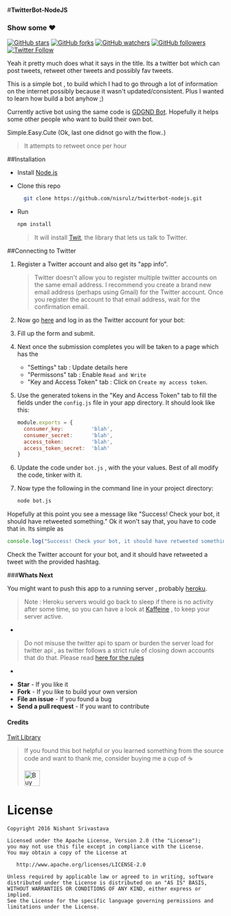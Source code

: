#**TwitterBot-NodeJS**  

### Show some :heart:
[![GitHub stars](https://img.shields.io/github/stars/nisrulz/twitterbot-nodejs.svg?style=social&label=Star)](https://github.com/nisrulz/twitterbot-nodejs) [![GitHub forks](https://img.shields.io/github/forks/nisrulz/twitterbot-nodejs.svg?style=social&label=Fork)](https://github.com/nisrulz/twitterbot-nodejs/fork) [![GitHub watchers](https://img.shields.io/github/watchers/nisrulz/twitterbot-nodejs.svg?style=social&label=Watch)](https://github.com/nisrulz/twitterbot-nodejs) [![GitHub followers](https://img.shields.io/github/followers/nisrulz.svg?style=social&label=Follow)](https://github.com/nisrulz/twitterbot-nodejs)  
[![Twitter Follow](https://img.shields.io/twitter/follow/nisrulz.svg?style=social)](https://twitter.com/nisrulz) 

Yeah it pretty much does what it says in the title. Its a twitter bot which can post tweets, retweet other tweets and possibly fav tweets.

This is a simple bot , to build which I had to go through a lot of information on the internet possibly because it wasn't updated/consistent. Plus I wanted to learn how build a bot anyhow ;)

Currently active bot using the same code is [GDGND Bot](https://twitter.com/gdgndbot).
Hopefully it helps some other people who want to build their own bot.

Simple.Easy.Cute (Ok, last one didnot go with the flow..) 

> It attempts to retweet once per hour


##Installation

+ Install [Node.js](http://nodejs.org/)
+ Clone this repo
 
	```bash
	  git clone https://github.com/nisrulz/twitterbot-nodejs.git
	```
+ Run 
	```bash
	npm install
	```

	> It will install [Twit](https://github.com/ttezel/twit), the library that lets us talk to Twitter.

##Connecting to Twitter

1. Register a Twitter account and also get its "app info".
	>Twitter doesn't allow you to register multiple twitter accounts on the same email address. I recommend you create a brand new email address (perhaps using Gmail) for the Twitter account. Once you register the account to that email address, wait for the confirmation email.

1. Now go [here](https://dev.twitter.com/apps/new) and log in as the Twitter account for your bot:
1. Fill up the form and submit.
1. Next once the submission completes you will be taken to a page which has the 
	+ "Settings" tab : Update details here
	+ "Permissons" tab :  Enable `Read and Write` 
	+ "Key and Access Token" tab : Click on `Create my access token`. 
1. Use the generated tokens in the "Key and Access Token" tab to fill the fields under the `config.js` file in your app directory.
	It should look like this:

	```javascript
	module.exports = {
	  consumer_key:         'blah',
	  consumer_secret:      'blah',
	  access_token:         'blah',
	  access_token_secret:  'blah'
	}
	```
1. Update the code under `bot.js` , with the your values. Best of all modify the code, tinker with it.
1. Now type the following in the command line in your project directory:

	```bash
	node bot.js
	```

Hopefully at this point you see a message like "Success! Check your bot, it should have retweeted something." 
Ok it won't say that, you have to code that in. Its simple as 

```javascript
console.log("Success! Check your bot, it should have retweeted something.");
```

Check the Twitter account for your bot, and it should have retweeted a tweet with the provided hashtag.


###**Whats Next**

You might want to push this app to a running server , probably [heroku](https://www.heroku.com/).

> Note : Heroku servers would go back to sleep if there is no activity after some time, so you can have a look at [Kaffeine](https://kaffeine.herokuapp.com/) , to keep your server active.

-
> Do not misuse the twitter api to spam or burden the server load for twitter api , as twitter follows a strict rule of closing down accounts that do that. Please read [here for the rules](https://support.twitter.com/articles/18311)

-
+ **Star** - If you like it
+ **Fork** - If you like to build your own version
+ **File an issue** - If you found a bug
+ **Send a pull request** - If you want to contribute

#### Credits
[Twit Library](https://github.com/ttezel/twit)


> If you found this bot helpful or you learned something from the source code and want to thank me, consider buying me a cup of :coffee:
>
> <a href='https://ko-fi.com/A443EQ6' target='_blank'><img height='36' style='border:0px;height:36px;' src='https://az743702.vo.msecnd.net/cdn/kofi1.png?v=f' border='0' alt='Buy Me a Coffee at ko-fi.com' /></a>

License
=======

    Copyright 2016 Nishant Srivastava

    Licensed under the Apache License, Version 2.0 (the "License");
    you may not use this file except in compliance with the License.
    You may obtain a copy of the License at

       http://www.apache.org/licenses/LICENSE-2.0

    Unless required by applicable law or agreed to in writing, software
    distributed under the License is distributed on an "AS IS" BASIS,
    WITHOUT WARRANTIES OR CONDITIONS OF ANY KIND, either express or implied.
    See the License for the specific language governing permissions and
    limitations under the License.

